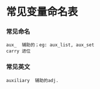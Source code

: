 # 常见变量命名表

### 常见命名

```
aux_  辅助的；eg: aux_list, aux_set
carry 进位
```





### 常见英文

```
auxiliary  辅助的adj.
```





